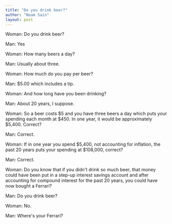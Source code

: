 ```yaml
---
title: "Do you drink beer?"
author: "Noam Sain"
layout: post
---
```


Woman: Do you drink beer?

Man: Yes  
  
Woman: How many beers a day?

Man: Usually about three.

Woman: How much do you pay per beer?

Man: $5.00 which includes a tip.

Woman: And how long have you been drinking?

Man: About 20 years, I suppose.

Woman: So a beer costs $5 and you have three beers a day which puts your spending each month at $450. In one year, it would be approximately $5,400. Correct?

Man: Correct.

Woman: If in one year you spend $5,400, not accounting for inflation, the past 20 years puts your spending at $108,000, correct?

Man: Correct.

Woman: Do you know that if you didn't drink so much beer, that money could have been put in a step-up interest savings account and after accounting for compound interest for the past 20 years, you could have now bought a Ferrari?

Man: Do you drink beer?

Woman: No.

Man: Where's your Ferrari?